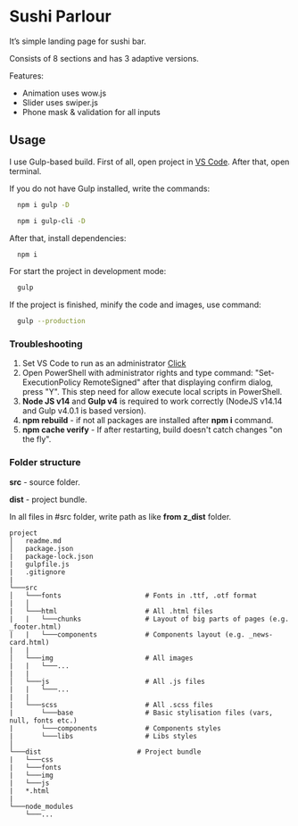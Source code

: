 # Sushi Parlour

It’s simple landing page for sushi bar.

Consists of 8 sections and has 3 adaptive versions.

Features:
* Animation uses wow.js
* Slider uses swiper.js
* Phone mask & validation for all inputs

## Usage

I use Gulp-based build. First of all, open project in [VS Code](https://code.visualstudio.com). After that, open terminal.

If you do not have Gulp installed, write the commands:

```bash
  npm i gulp -D

  npm i gulp-cli -D
```

After that, install dependencies:

```bash
  npm i
```

For start the project in development mode:

```bash
  gulp
```

If the project is finished, minify the code and images, use command:

```bash
  gulp --production
```

### Troubleshooting

1. Set VS Code to run as an administrator [Click](https://qastack.ru/programming/37700536/visual-studio-code-terminal-how-to-run-a-command-with-administrator-rights)
2. Open PowerShell with administrator rights and type command: "Set-ExecutionPolicy RemoteSigned" after that displaying confirm dialog, press "Y". This step need for allow execute local scripts in PowerShell.
3. **Node JS v14** and **Gulp v4** is required to work correctly (NodeJS v14.14 and Gulp v4.0.1 is based version).
4. **npm rebuild** - if not all packages are installed after **npm i** command.
5. **npm cache verify** - If after restarting, build doesn't catch changes "on the fly".

### Folder structure

**src** - source folder.

**dist** - project bundle.

In all files in #src folder, write path as like **from z_dist** folder.

```
project
│   readme.md
│   package.json 
|   package-lock.json
|   gulpfile.js
|   .gitignore
|
└───src
│   └───fonts                     # Fonts in .ttf, .otf format
|   │   
|   └───html                      # All .html files
|   |   └───chunks                # Layout of big parts of pages (e.g. _footer.html)
|   |   └───components            # Components layout (e.g. _news-card.html)
|   |
│   └───img                       # All images
|   |   └───...    
|   |
│   └───js                        # All .js files
|   |   └───...    
|   |
|   └───scss                      # All .scss files
|       └───base                  # Basic stylisation files (vars, null, fonts etc.)
|       └───components            # Components styles
|       └───libs                  # Libs styles
│   
└───dist                        # Project bundle
|   └───css
|   └───fonts
|   └───img
|   └───js
|   *.html
|
└───node_modules
    └───...
```